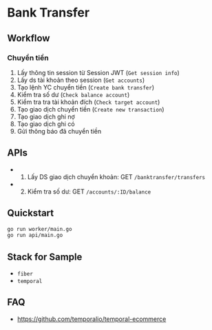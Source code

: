 # Bank Transfer

## Workflow

### Chuyển tiền

1. Lấy thông tin session từ Session JWT (`Get session info`)
2. Lấy ds tài khoản theo session (`Get accounts`)
3. Tạo lệnh YC chuyển tiền (`Create bank transfer`)
4. Kiểm tra số dư (`Check balance account`)
5. Kiểm tra tra tài khoản đích (`Check target account`)
6. Tạo giao dịch chuyển tiền (`Create new transaction`)
7. Tạo giao dịch ghi nợ
8. Tạo giao dịch ghi có
9. Gửi thông báo đã chuyển tiền

## APIs

- 1. Lấy DS giao dịch chuyển khoản: GET `/banktransfer/transfers`
- 2. Kiểm tra số dư: GET `/accounts/:ID/balance`

## Quickstart

```bash
go run worker/main.go
go run api/main.go
```

## Stack for Sample

- `fiber`
- `temporal`

## FAQ

- <https://github.com/temporalio/temporal-ecommerce>